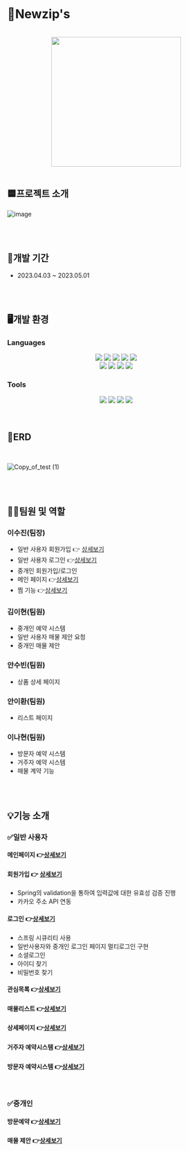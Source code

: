 # 🏡Newzip's

<br/>

<div align="center">
	<img width="300" src="https://github.com/suzlnlng/Newzips/assets/87789249/d9f40cc3-534c-459b-bf2a-5f5058573165" />
</div>

<br/>

## 🟦프로젝트 소개
![image](https://github.com/suzlnlng/Newzips/assets/87789249/80b385c2-1be0-47db-b199-373eb1daf9a8)

<br/>
<br/>

## 📅개발 기간
- 2023.04.03 ~ 2023.05.01

<br/>
<br/>

## 🖥️개발 환경

### Languages
<div align="center">
	<img src="https://img.shields.io/badge/Java-007396?style=flat&logo=Java&logoColor=white" />
  <img src="https://img.shields.io/badge/Spring Boot-6DB33F?style=flat&logo=Spring Boot&logoColor=white" />
  	<img src="https://img.shields.io/badge/Oracle-F80000?style=flat&logo=Oracle&logoColor=white" />
  <img src="https://img.shields.io/badge/JavaScript-F7DF1E?style=flat&logo=JavaScript&logoColor=white" />
<img src="https://img.shields.io/badge/jQuery-0769AD?style=flat&logo=jQuery&logoColor=white" />
</div>
<div align="center">
	<img src="https://img.shields.io/badge/HTML5-E34F26?style=flat&logo=HTML5&logoColor=white" />
	<img src="https://img.shields.io/badge/CSS3-1572B6?style=flat&logo=CSS3&logoColor=white" />
	<img src="https://img.shields.io/badge/Thymeleaf-005F0F?style=flat&logo=Thymeleaf&logoColor=white" />
  <img src="https://img.shields.io/badge/Bootstrap-7952B3?style=flat&logo=Bootstrap&logoColor=white" />
</div>

### Tools
<div align="center">
    <img src="https://img.shields.io/badge/Eclipse IDE-2C2255?style=flat&logo=Eclipse IDE&logoColor=white" />
	<img src="https://img.shields.io/badge/Apache Tomcat-F8DC75?style=flat&logo=Apache Tomcat&logoColor=white" />
  	<img src="https://img.shields.io/badge/Visual Studio Code-007ACC?style=flat&logo=Visual Studio Code&logoColor=white" />
  <img src="https://img.shields.io/badge/Github-181717?style=flat&logo=Github&logoColor=white" />
 </div>
 
 <br/>
 <br/>

## 📑ERD

<br/>

![Copy_of_test (1)](https://github.com/suzlnlng/Newzips/assets/87789249/be416e8a-da60-48c0-b43a-51227022dd03)

<br/>
<br/>

## 💁‍♀️팀원 및 역할

  ### 이수진(팀장)
- 일반 사용자 회원가입 👉 [상세보기](https://github.com/suzlnlng/Newzips/wiki/회원가입)
- 일반 사용자 로그인 👉[상세보기](https://github.com/suzlnlng/Newzips/wiki/로그인)
- 중개인 회원가입/로그인
- 메인 페이지 👉[상세보기](https://github.com/suzlnlng/Newzips/wiki/메인)
- 찜 기능 👉[상세보기](https://github.com/suzlnlng/Newzips/wiki/관심목록)

### 김이현(팀원)
- 중개인 예약 시스템
- 일반 사용자 매물 제안 요청
- 중개인 매물 제안


### 안수빈(팀원)
- 상품 상세 페이지


### 안이환(팀원)
- 리스트 페이지


### 이나현(팀원)
- 방문자 예약 시스템
- 거주자 예약 시스템
- 매물 계약 기능

<br/>
<br/>

## 💡기능 소개

### ✅일반 사용자

#### 메인페이지 👉[상세보기](https://github.com/suzlnlng/Newzips/wiki/메인)

#### 회원가입 👉 [상세보기](https://github.com/suzlnlng/Newzips/wiki/회원가입)
- Spring의 validation을 통하여 입력값에 대한 유효성 검증 진행
- 카카오 주소 API 연동

#### 로그인 👉[상세보기](https://github.com/suzlnlng/Newzips/wiki/로그인)
- 스프링 시큐리티 사용
- 일반사용자와 중개인 로그인 페이지 멀티로그인 구현
- 소셜로그인
- 아이디 찾기
- 비밀번호 찾기

#### 관심목록 👉[상세보기](https://github.com/suzlnlng/Newzips/wiki/관심목록)

#### 매물리스트 👉[상세보기](https://github.com/suzlnlng/Newzips/wiki/매물리스트)

#### 상세페이지 👉[상세보기](https://github.com/suzlnlng/Newzips/wiki/상세페이지)

#### 거주자 예약시스템 👉[상세보기](https://github.com/suzlnlng/Newzips/wiki/거주자예약시스템)

#### 방문자 예약시스템 👉[상세보기](https://github.com/suzlnlng/Newzips/wiki/방문자예약시스템)

<br/>

### ✅중개인

#### 방문예약 👉[상세보기](https://github.com/suzlnlng/Newzips/wiki/방문자예약)

#### 매물 제안 👉[상세보기](https://github.com/suzlnlng/Newzips/wiki/매물제안)



